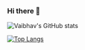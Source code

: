 ### Hi there 👋

<!--
**vaibhavg310/vaibhavg310** is a ✨ _special_ ✨ repository because its `README.md` (this file) appears on your GitHub profile.

Here are some ideas to get you started:

- 🔭 I’m currently working on ...
- 🌱 I’m currently learning ...
- 👯 I’m looking to collaborate on ...
- 🤔 I’m looking for help with ...
- 💬 Ask me about ...
- 📫 How to reach me: ...
- 😄 Pronouns: ...
- ⚡ Fun fact: ...
-->

![Vaibhav's GitHub stats](https://github-readme-stats.vercel.app/api?username=vaibhavg310&show_icons=true&theme=tokyonight)

[![Top Langs](https://github-readme-stats.vercel.app/api/top-langs/?username=vaibhavg310&hide_progress=true&theme=tokyonight)](https://github.com/vaibhag310/github-readme-stats)

